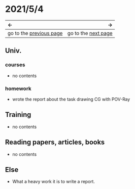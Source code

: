 # 2021/5/4
|←|→|
|:---|---:|
go to the [previous page](./3rd.md) | go to the [next page](./5th.md)


## Univ.
### courses
- no contents

### homework
- wrote the report about the task drawing CG with POV-Ray

## Training
- no contents

## Reading papers, articles, books
- no contents

## Else
- What a heavy work it is to write a report.

